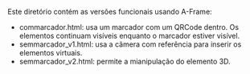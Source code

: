 
Este diretório contém as versões funcionais usando A-Frame:
* commarcador.html: usa um marcador com um QRCode dentro. Os elementos continuam visíveis enquanto o marcador estiver visível.
* semmarcador_v1.html: usa a câmera com referência para inserir os elementos virtuais.
* semmarcador_v2.html: permite a mianipulação do elemento 3D.
